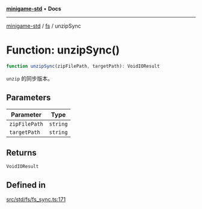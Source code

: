[**minigame-std**](../../../README.md) • **Docs**

***

[minigame-std](../../../README.md) / [fs](../README.md) / unzipSync

# Function: unzipSync()

```ts
function unzipSync(zipFilePath, targetPath): VoidIOResult
```

`unzip` 的同步版本。

## Parameters

| Parameter | Type |
| ------ | ------ |
| `zipFilePath` | `string` |
| `targetPath` | `string` |

## Returns

`VoidIOResult`

## Defined in

[src/std/fs/fs\_sync.ts:171](https://github.com/JiangJie/minigame-std/blob/0b3f4c24a764d15c8d4cfbfab659d3f6c53dfd93/src/std/fs/fs_sync.ts#L171)
